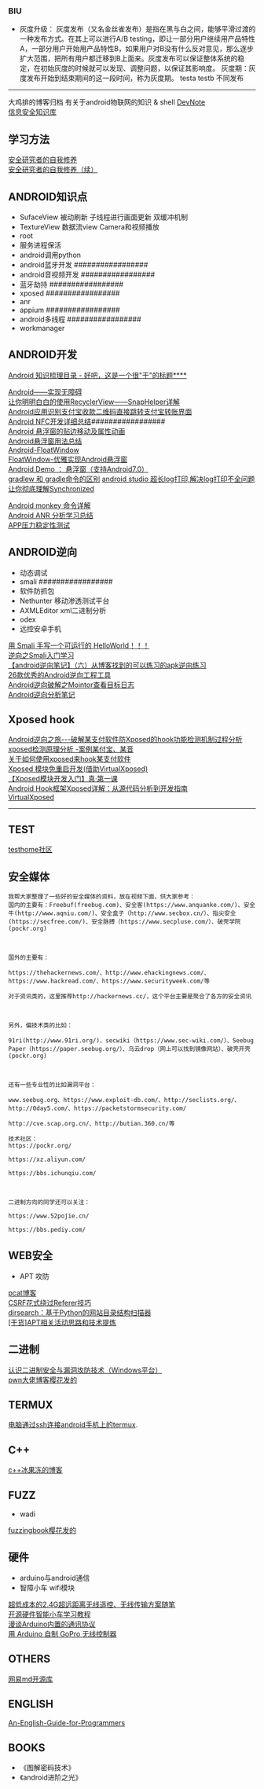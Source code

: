 
### BIU
- 灰度升级：
灰度发布（又名金丝雀发布）是指在黑与白之间，能够平滑过渡的一种发布方式。在其上可以进行A/B testing，即让一部分用户继续用产品特性A，一部分用户开始用产品特性B，如果用户对B没有什么反对意见，那么逐步扩大范围，把所有用户都迁移到B上面来。灰度发布可以保证整体系统的稳定，在初始灰度的时候就可以发现、调整问题，以保证其影响度。
灰度期：灰度发布开始到结束期间的这一段时间，称为灰度期。 
testa  testb 不同发布

--- 

大鸡排的博客归档
有关于android物联网的知识 & shell
[DevNote](https://github.com/BolexLiu/DevNote)  
[信息安全知识库](http://vipread.com/index)  

## 学习方法

[安全研究者的自我修养](https://zhuanlan.kanxue.com/article-7640.htm)  
[安全研究者的自我修养（续）](https://zhuanlan.kanxue.com/article-7641.htm)  


## ANDROID知识点

- SufaceView 被动刷新 子线程进行画面更新 双缓冲机制
- TextureView 数据流view Camera和视频播放
- root
- 服务进程保活
- android调用python
- android蓝牙开发 #################
- android音视频开发 #################
- 蓝牙劫持 #################
- xposed #################
- anr
- appium #################
- android多线程 #################
- workmanager

## ANDROID开发

[Android 知识梳理目录 - 好吧，这是一个很"干"的标题****](https://www.jianshu.com/p/fd82d18994ce)  

[Android——实现无障碍](https://blog.csdn.net/heyc861221/article/details/51939486)  
[让你明明白白的使用RecyclerView——SnapHelper详解](https://www.jianshu.com/p/e54db232df62)  
[Android应用识别支付宝收款二维码直接跳转支付宝转账界面](https://blog.csdn.net/wang_k516/article/details/82419606)  
[Android NFC开发详细总结](https://blog.csdn.net/zhwadezh/article/details/79111348)#################  
[Android 悬浮窗的贴边移动及属性动画](https://blog.csdn.net/yang786654260/article/details/70841240?utm_source=blogkpcl6)  
[Android悬浮窗用法总结](https://www.jianshu.com/p/881403db1314)  
[Android-FloatWindow](https://github.com/duqian291902259/Android-FloatWindow)  
[FloatWindow-优雅实现Android悬浮窗](https://blog.csdn.net/dzsw0117/article/details/79357449)  
[Android Demo ： 悬浮窗（支持Android7.0）](https://www.jianshu.com/p/ac63c57d2555)  
[gradlew 和 gradle命令的区别](https://juejin.im/post/5ac9d48d6fb9a028e014bf15)
[android studio 超长log打印,解决log打印不全问题](https://blog.csdn.net/qq_31733073/article/details/78532964)  
[让你彻底理解Synchronized](https://www.jianshu.com/p/d53bf830fa09)

[Android monkey 命令详解](https://blog.csdn.net/github_2011/article/details/79031339)  
[Android ANR 分析学习总结](https://www.jianshu.com/p/f14e89641109)  
[APP压力稳定性测试](https://www.cnblogs.com/nuonuozhou/p/8643735.html)

## ANDROID逆向
- 动态调试
- smali #################
- 软件防抓包
- Nethunter 移动渗透测试平台
- AXMLEditor xml二进制分析
- odex
- 远控安卓手机

[用 Smali 手写一个可运行的 HelloWorld！！！](https://www.cnblogs.com/plokmju/p/7742759.html)  
[逆向之Smali入门学习](https://www.jianshu.com/p/40908a016480)  
[【android逆向笔记】（六）从博客找到的可以练习的apk逆向练习](https://blog.csdn.net/qq_36869808/article/details/78732715)  
[26款优秀的Android逆向工程工具](https://www.cnblogs.com/HacTF/p/8094568.html)  
[Android逆向破解之Mointor查看目标日志](https://blog.csdn.net/u010369338/article/details/52561898)  
[Android逆向分析笔记](https://www.jianshu.com/p/900e0d93420e)

## Xposed hook

[Android逆向之旅---破解某支付软件防Xposed的hook功能检测机制过程分析](https://blog.csdn.net/jiangwei0910410003/article/details/80037971)  
[xposed检测原理分析 -案例某付宝、某音](https://blog.csdn.net/ly_xiamu/article/details/81940896)  
[关于如何使用xposed来hook某支付软件](https://blog.csdn.net/ryan168/article/details/82462821)  
[Xposed 模块免重启开发(借助VirtualXposed)](https://www.jianshu.com/p/938e8c4c00df)  
[【Xposed模块开发入门】真·第一课](https://www.52pojie.cn/thread-688466-1-1.html)  
[Android Hook框架Xposed详解：从源代码分析到开发指南](https://blog.csdn.net/zhangmiaoping23/article/details/53365780)  
[VirtualXposed](https://blog.csdn.net/zhangmiaoping23/article/details/80432276)  

---

## TEST
[testhome社区](https://testerhome.com)  

## 安全媒体

	我帮大家整理了一些好的安全媒体的资料，放在视频下面，供大家参考：
	国内的主要有：Freebuf(freebug.com)、安全客(https://www.anquanke.com/)、安全牛(http://www.aqniu.com/)、安全盒子（http://www.secbox.cn/）、指尖安全(https://secfree.com/)、安全脉搏（https://www.secpluse.com/）、破壳学院 (pockr.org)



	国外的主要有：

	https://thehackernews.com/、http://www.ehackingnews.com/、https://www.hackread.com/、https://www.securityweek.com/等

	对于资讯类的，这里推荐http://hackernews.cc/，这个平台主要是聚合了各方的安全资讯



	另外，偏技术类的比如：

	91ri(http://www.91ri.org/)、secwiki（https://www.sec-wiki.com/）、Seebug Paper（https://paper.seebug.org/）、乌云drop（网上可以找到镜像网站）、破壳开壳(pockr.org)



	还有一些专业性的比如漏洞平台：

	www.seebug.org、https://www.exploit-db.com/、http://seclists.org/、http://0day5.com/、https://packetstormsecurity.com/

	http://cve.scap.org.cn/、http://butian.360.cn/等

	技术社区：
	https://pockr.org/

	https://xz.aliyun.com/

	https://bbs.ichunqiu.com/



	二进制方向的同学还可以关注：

	https://www.52pojie.cn/

	https://bbs.pediy.com/

## WEB安全
- APT 攻防

[pcat博客](http://pcat.cc)  
[CSRF花式绕过Referer技巧](http://blog.51cto.com/0x007/1610946)  
[dirsearch：基于Python的网站目录结构扫描器](https://www.freebuf.com/column/153277.html)  
[[干货]APT相关活动思路和技术提炼](https://mp.weixin.qq.com/s/Ni3dscLJBrVsW5jR5OySdA)  


## 二进制
[认识二进制安全与漏洞攻防技术（Windows平台）](https://mp.weixin.qq.com/s?__biz=MzIwMzI1MDg2Mg==&mid=2649924271&idx=1&sn=db04ca8b1f669806b09f664caec3933e&chksm=8ed44f6eb9a3c67858c13e50fd5095aa1335beb6de60ce8237c1aeabab42e61a161fe1667da1&mpshare=1&scene=23&srcid=1217ss6JVVzAtrASu20WihWt)  
[pwn大佬博客樱花发的](http://blog.ret2.io/2018/06/13/pwn2own-2018-vulnerability-discovery/)

## TERMUX

[电脑通过ssh连接android手机上的termux](https://www.aliyun.com/jiaocheng/120639.html). 


## C++

[c++冰果冻的博客](https://fydui.github.io/page/4/)  

## FUZZ
- wadi

[fuzzingbook樱花发的](https://www.fuzzingbook.org/)


## 硬件
- arduino与android通信
- 智障小车 wifi模块

[超低成本的2.4G超远距离无线遥控、无线传输方案随笔](https://blog.csdn.net/fgh00000/article/details/51458888)  
[开源硬件智能小车学习教程](https://www.bilibili.com/video/av13906282?share_medium=android&share_source=qq&bbid=3737E544-A83C-4DF5-AE9E-21733718ABDF20578infoc&ts=1543035516489)  
[漫谈Arduino内置的通讯协议](http://arduino.nxez.com/2017/12/20/talk-about-arduinos-built-in-communication-protocol.html)  
[用 Arduino 自制 GoPro 无线控制器](http://www.imspender.com/articles/yong-arduino-zi-zhi-gopro-wu-x)  

## OTHERS

[网易md开源库](https://md.zhystar.com/)  

## ENGLISH

[An-English-Guide-for-Programmers](https://github.com/yujiangshui/An-English-Guide-for-Programmers)

## BOOKS

- 《图解密码技术》
- 《android进阶之光》

